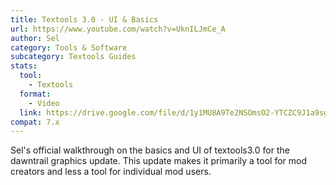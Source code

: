 ```yaml
---
title: Textools 3.0 - UI & Basics
url: https://www.youtube.com/watch?v=UknILJmCe_A
author: Sel
category: Tools & Software
subcategory: Textools Guides
stats:
  tool:
    - Textools
  format:
    - Video
  link: https://drive.google.com/file/d/1y1MU8A9Te2NSOmsO2-YTCZC9J1a9sgEh/view?usp=drive_link
compat: 7.x
---
```

Sel's official walkthrough on the basics and UI of textools3.0 for the dawntrail graphics update.
This update makes it primarily a tool for mod creators and less a tool for individual mod users.
